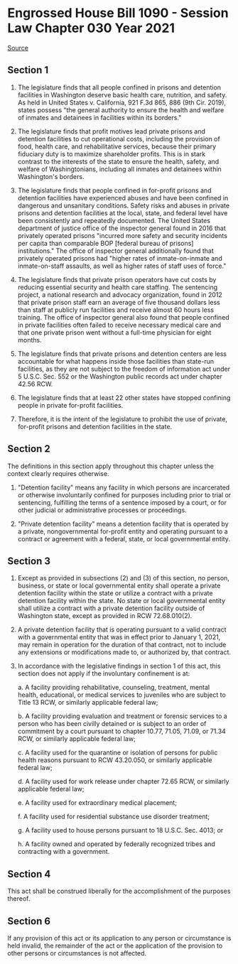 # Engrossed House Bill 1090 - Session Law Chapter 030 Year 2021

[Source](http://lawfilesext.leg.wa.gov/biennium/2021-22/Pdf/Bills/Session%20Laws/House/1090.SL.pdf)
## Section 1
1. The legislature finds that all people confined in prisons and detention facilities in Washington deserve basic health care, nutrition, and safety. As held in United States v. California, 921 F.3d 865, 886 (9th Cir. 2019), states possess "the general authority to ensure the health and welfare of inmates and detainees in facilities within its borders."

2. The legislature finds that profit motives lead private prisons and detention facilities to cut operational costs, including the provision of food, health care, and rehabilitative services, because their primary fiduciary duty is to maximize shareholder profits. This is in stark contrast to the interests of the state to ensure the health, safety, and welfare of Washingtonians, including all inmates and detainees within Washington's borders.

3. The legislature finds that people confined in for-profit prisons and detention facilities have experienced abuses and have been confined in dangerous and unsanitary conditions. Safety risks and abuses in private prisons and detention facilities at the local, state, and federal level have been consistently and repeatedly documented. The United States department of justice office of the inspector general found in 2016 that privately operated prisons "incurred more safety and security incidents per capita than comparable BOP [federal bureau of prisons] institutions." The office of inspector general additionally found that privately operated prisons had "higher rates of inmate-on-inmate and inmate-on-staff assaults, as well as higher rates of staff uses of force."

4. The legislature finds that private prison operators have cut costs by reducing essential security and health care staffing. The sentencing project, a national research and advocacy organization, found in 2012 that private prison staff earn an average of five thousand dollars less than staff at publicly run facilities and receive almost 60 hours less training. The office of inspector general also found that people confined in private facilities often failed to receive necessary medical care and that one private prison went without a full-time physician for eight months.

5. The legislature finds that private prisons and detention centers are less accountable for what happens inside those facilities than state-run facilities, as they are not subject to the freedom of information act under 5 U.S.C. Sec. 552 or the Washington public records act under chapter 42.56 RCW.

6. The legislature finds that at least 22 other states have stopped confining people in private for-profit facilities.

7. Therefore, it is the intent of the legislature to prohibit the use of private, for-profit prisons and detention facilities in the state.


## Section 2
The definitions in this section apply throughout this chapter unless the context clearly requires otherwise.

1. "Detention facility" means any facility in which persons are incarcerated or otherwise involuntarily confined for purposes including prior to trial or sentencing, fulfilling the terms of a sentence imposed by a court, or for other judicial or administrative processes or proceedings.

2. "Private detention facility" means a detention facility that is operated by a private, nongovernmental for-profit entity and operating pursuant to a contract or agreement with a federal, state, or local governmental entity.


## Section 3
1. Except as provided in subsections (2) and (3) of this section, no person, business, or state or local governmental entity shall operate a private detention facility within the state or utilize a contract with a private detention facility within the state. No state or local governmental entity shall utilize a contract with a private detention facility outside of Washington state, except as provided in RCW 72.68.010(2).

2. A private detention facility that is operating pursuant to a valid contract with a governmental entity that was in effect prior to January 1, 2021, may remain in operation for the duration of that contract, not to include any extensions or modifications made to, or authorized by, that contract.

3. In accordance with the legislative findings in section 1 of this act, this section does not apply if the involuntary confinement is at:

    a. A facility providing rehabilitative, counseling, treatment, mental health, educational, or medical services to juveniles who are subject to Title 13 RCW, or similarly applicable federal law;

    b. A facility providing evaluation and treatment or forensic services to a person who has been civilly detained or is subject to an order of commitment by a court pursuant to chapter 10.77, 71.05, 71.09, or 71.34 RCW, or similarly applicable federal law;

    c. A facility used for the quarantine or isolation of persons for public health reasons pursuant to RCW 43.20.050, or similarly applicable federal law;

    d. A facility used for work release under chapter 72.65 RCW, or similarly applicable federal law;

    e. A facility used for extraordinary medical placement;

    f. A facility used for residential substance use disorder treatment;

    g. A facility used to house persons pursuant to 18 U.S.C. Sec. 4013; or

    h. A facility owned and operated by federally recognized tribes and contracting with a government.


## Section 4
This act shall be construed liberally for the accomplishment of the purposes thereof.


## Section 6
If any provision of this act or its application to any person or circumstance is held invalid, the remainder of the act or the application of the provision to other persons or circumstances is not affected.

